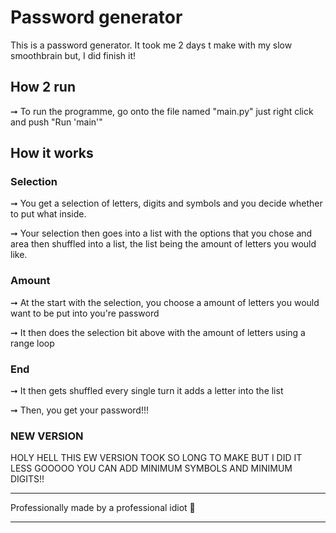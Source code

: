 # Password generator

This is a password generator. It took me 2 days t make with my slow smoothbrain but, I did finish it!

## How 2 run

➞ To run the programme, go onto the file named "main.py" just right click and push "Run 'main'"

## How it works 

  ### Selection
➞ You get a selection of letters, digits and symbols and you decide whether to put what inside.

➞ Your selection then goes into a list with the options that you chose and area then shuffled into a list, the list being the amount of letters you would like.
  
  ### Amount
➞ At the start with the selection, you choose a amount of letters you would want to be put into you're password

➞ It then does the selection bit above with the amount of letters using a range loop

  ### End
➞ It then gets shuffled every single turn it adds a letter into the list

➞ Then, you get your password!!!

  ### NEW VERSION
  HOLY HELL THIS EW VERSION TOOK SO LONG TO MAKE BUT I DID IT LESS GOOOOO YOU CAN ADD MINIMUM SYMBOLS AND MINIMUM DIGITS!!

---
Professionally made by a professional idiot  🧊

---

